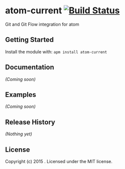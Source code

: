 # atom-current [![Build Status](https://secure.travis-ci.org/james1345/atom-current.png?branch=master)](http://travis-ci.org/james1345/atom-current)

Git and Git Flow integration for atom

## Getting Started
Install the module with: `apm install atom-current`

## Documentation
_(Coming soon)_

## Examples
_(Coming soon)_

## Release History
_(Nothing yet)_

## License
Copyright (c) 2015 . Licensed under the MIT license.
